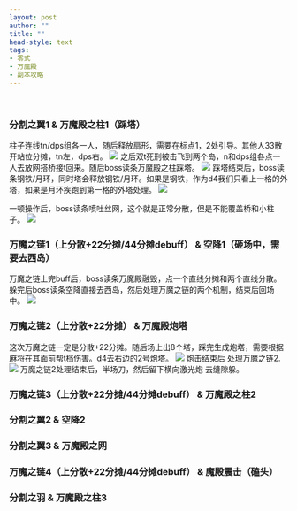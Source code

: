 ```yaml
---
layout: post
author: ""
title: ""
head-style: text
tags:
- 零式
- 万魔殿
- 副本攻略
---
```



![]()
![]()
![]()
![]()
![]()








### 分割之翼1 & 万魔殿之柱1（踩塔）
柱子连线tn/dps组各一人，随后释放扇形，需要在标点1，2处引导。其他人33散开站位分摊，tn左，dps右。
![](https://imgur.com/XRnSOot)
之后双t死刑被击飞到两个岛，n和dps组各点一人去放网搭桥接t回来。随后boss读条万魔殿之柱踩塔。
![](https://imgur.com/r4p2Lit)
踩塔结束后，boss读条钢铁/月环，同时塔会释放钢铁/月环。如果是钢铁，作为d4我们只看上一格的外塔，如果是月环疾跑到第一格的外塔处理。
![](https://imgur.com/7G8I0es)

一顿操作后，boss读条喷吐丝网，这个就是正常分散，但是不能覆盖桥和小柱子。
![](https://imgur.com/qaiNYTR)
### 万魔之链1（上分散+22分摊/44分摊debuff） & 空降1（砸场中，需要去西岛）
万魔之链上完buff后，boss读条万魔殿融毁，点一个直线分摊和两个直线分散。躲完后boss读条空降直接去西岛，然后处理万魔之链的两个机制，结束后回场中。
![](https://imgur.com/a5Hz3hr)


### 万魔之链2（上分散+22分摊） & 万魔殿炮塔
这次万魔之链一定是分散+22分摊。随后场上出8个塔，踩完生成炮塔，需要根据麻将在其面前帮t档伤害。d4去右边的2号炮塔。
![](https://imgur.com/dz3Oq1s)
炮击结束后 处理万魔之链2.
![](https://imgur.com/E2aLcqE)
万魔之链2处理结束后，半场刀，然后留下横向激光炮 去缝隙躲。
### 万魔之链3（上分散+22分摊/44分摊debuff） & 万魔殿之柱2



### 分割之翼2 & 空降2



### 分割之翼3 & 万魔殿之网


### 万魔之链4（上分散+22分摊/44分摊debuff） & 魔殿震击（磕头）


### 分割之羽 & 万魔殿之柱3

